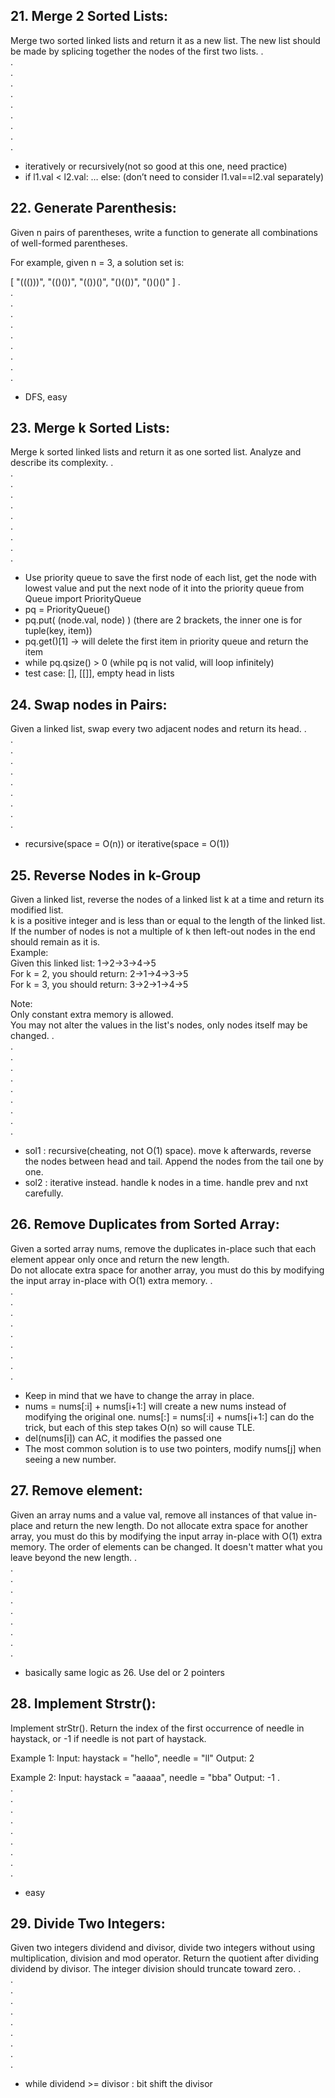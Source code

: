## 21. Merge 2 Sorted Lists:
Merge two sorted linked lists and return it as a new list. The new list should be made by splicing together the nodes of the first two lists.
.  
.  
.  
.  
.  
.  
.  
.  
.  
.  
- iteratively or recursively(not so good at this one, need practice)
- if l1.val < l2.val: … else:     (don’t need to consider l1.val==l2.val separately)

## 22. Generate Parenthesis:
Given n pairs of parentheses, write a function to generate all combinations of well-formed parentheses.

For example, given n = 3, a solution set is:

[
  "((()))",
  "(()())",
  "(())()",
  "()(())",
  "()()()"
]
.  
.  
.  
.  
.  
.  
.  
.  
.  
.  
- DFS, easy

## 23. Merge k Sorted Lists:
Merge k sorted linked lists and return it as one sorted list. Analyze and describe its complexity.
.  
.  
.  
.  
.  
.  
.  
.  
.  
.  
- Use priority queue to save the first node of each list, get the node with lowest value and put the next node of it into the priority queue
from Queue import PriorityQueue
- pq = PriorityQueue()
- pq.put( (node.val, node) )      (there are 2 brackets, the inner one is for tuple(key, item))
- pq.get()[1] -> will delete the first item in priority queue and return the item
- while pq.qsize() > 0    (while pq is not valid, will loop infinitely)
- test case: [], [[]], empty head in lists

## 24. Swap nodes in Pairs:
Given a linked list, swap every two adjacent nodes and return its head.
.  
.  
.  
.  
.  
.  
.  
.  
.  
.  
- recursive(space = O(n)) or iterative(space = O(1))

## 25. Reverse Nodes in k-Group
Given a linked list, reverse the nodes of a linked list k at a time and return its modified list.  
k is a positive integer and is less than or equal to the length of the linked list. If the number of nodes is not a multiple of k then left-out nodes in the end should remain as it is.  
Example:  
Given this linked list: 1->2->3->4->5  
For k = 2, you should return: 2->1->4->3->5  
For k = 3, you should return: 3->2->1->4->5  

Note:  
Only constant extra memory is allowed.  
You may not alter the values in the list's nodes, only nodes itself may be changed.
.  
.  
.  
.  
.  
.  
.  
.  
.  
.  
- sol1 : recursive(cheating, not O(1) space). move k afterwards, reverse the nodes between head and tail. Append the nodes from the tail one by one.
- sol2 : iterative instead. handle k nodes in a time. handle prev and nxt carefully.  

## 26. Remove Duplicates from Sorted Array:
Given a sorted array nums, remove the duplicates in-place such that each element appear only once and return the new length.  
Do not allocate extra space for another array, you must do this by modifying the input array in-place with O(1) extra memory.
.  
.  
.  
.  
.  
.  
.  
.  
.  
.  
- Keep in mind that we have to change the array in place.
- nums = nums[:i] + nums[i+1:] will create a new nums instead of modifying the original one. nums[:] = nums[:i] + nums[i+1:] can do the trick, but each of this step takes O(n) so will cause TLE.
- del(nums[i]) can AC, it modifies the passed one
- The most common solution is to use two pointers, modify nums[j] when seeing a new number.

## 27. Remove element:
Given an array nums and a value val, remove all instances of that value in-place and return the new length.
Do not allocate extra space for another array, you must do this by modifying the input array in-place with O(1) extra memory.
The order of elements can be changed. It doesn't matter what you leave beyond the new length.
.  
.  
.  
.  
.  
.  
.  
.  
.  
.  
- basically same logic as 26. Use del or 2 pointers

## 28. Implement Strstr():
Implement strStr().
Return the index of the first occurrence of needle in haystack, or -1 if needle is not part of haystack.

Example 1:
Input: haystack = "hello", needle = "ll"
Output: 2

Example 2:
Input: haystack = "aaaaa", needle = "bba"
Output: -1
.  
.  
.  
.  
.  
.  
.  
.  
.  
.  
- easy

## 29. Divide Two Integers:
Given two integers dividend and divisor, divide two integers without using multiplication, division and mod operator.
Return the quotient after dividing dividend by divisor.
The integer division should truncate toward zero.
.  
.  
.  
.  
.  
.  
.  
.  
.  
.  

- while dividend >= divisor : bit shift the divisor

